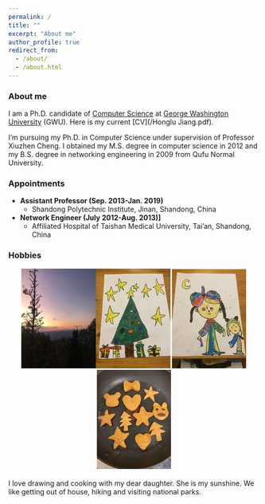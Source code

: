 ```yaml
---
permalink: /
title: ""
excerpt: "About me"
author_profile: true
redirect_from: 
  - /about/
  - /about.html
---
```


### <i class="fa fa-fw fa-smile-wink" aria-hidden="true"></i> About me
I am a Ph.D. candidate of [Computer Science](https://www.cs.seas.gwu.edu/) at [George Washington University](https://www.gwu.edu/) (GWU). Here is my current [CV](/Honglu Jiang.pdf).

I’m pursuing my Ph.D. in Computer Science under supervision of Professor Xiuzhen Cheng. I obtained my M.S. degree in computer science in 2012 and my B.S. degree in networking engineering in 2009 from Qufu Normal University. 
  
### <i class="fa fa-fw fa-user-md" aria-hidden="true"></i> Appointments

* **Assistant Professor (Sep. 2013-Jan. 2019)**
  * Shandong Polytechnic Institute, Jinan, Shandong, China
* **Network Engineer (July 2012-Aug. 2013)]**
  * Affiliated Hospital of Taishan Medical University, Tai’an, Shandong, China


<h3><i class="fa fa-fw fa-puzzle-piece" aria-hidden="true"></i> Hobbies</h3>
  
 <center><img src="images/a.jpeg" alt=""><img src="images/b.jpeg" alt=""> <img src="images/c.jpeg" alt=""> <img src="images/d.jpeg" alt=""> </center>
  <br>
  I love drawing and cooking with my dear daughter. She is my sunshine. We like getting out of house, hiking and visiting national parks.
  
